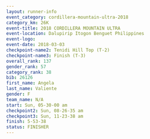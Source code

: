 ```yaml
---
layout: runner-info 
event_category: cordillera-mountain-ultra-2018 
category_km: 26K 
event-title: 2018 CORDILLERA MOUNTAIN ULTRA 
event-location: Dalupirip Itogon Benguet Philippines 
event-logo: 
event-date: 2018-03-03 
checkpoint-name2: Tenidi Hill Top (T-2) 
checkpoint-name3: Finish (T-3) 
overall_rank: 137
gender_rank: 57
category_rank: 38
bib: 26126
first_name: Angela
last_name: Valiente
gender: F
team_name: N/A
start: Sun, 05-30-00 am
checkpoint2: Sun, 08-26-35 am
checkpoint3: Sun, 11-23-38 am
finish: 5-53-38
status: FINISHER
---
```

